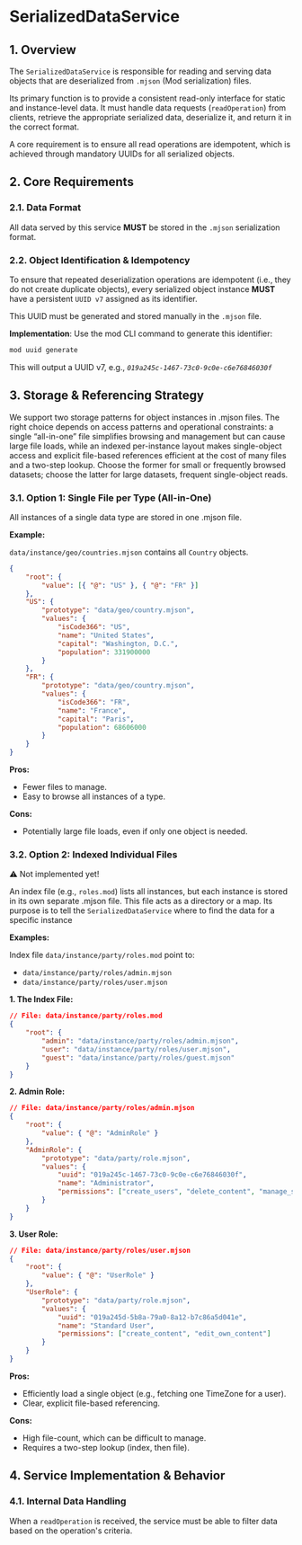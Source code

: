 # SerializedDataService

## 1. Overview

The `SerializedDataService` is responsible for reading and serving data objects that are deserialized from `.mjson` (Mod serialization) files.

Its primary function is to provide a consistent read-only interface for static and instance-level data. It must handle data requests (`readOperation`) from clients, retrieve the appropriate serialized data, deserialize it, and return it in the correct format.

A core requirement is to ensure all read operations are idempotent, which is achieved through mandatory UUIDs for all serialized objects.

## 2. Core Requirements

### 2.1. Data Format

All data served by this service **MUST** be stored in the `.mjson` serialization format.

### 2.2. Object Identification & Idempotency

To ensure that repeated deserialization operations are idempotent (i.e., they do not create duplicate objects), every serialized object instance **MUST** have a persistent `UUID v7` assigned as its identifier.

This UUID must be generated and stored manually in the `.mjson` file.

**Implementation**: Use the mod CLI command to generate this identifier:

```bash
mod uuid generate
```

This will output a UUID v7, e.g., _`019a245c-1467-73c0-9c0e-c6e76846030f`_

## 3. Storage & Referencing Strategy

We support two storage patterns for object instances in .mjson files. The right choice depends on access patterns and operational constraints: a single “all-in-one” file simplifies browsing and management but can cause large file loads, while an indexed per-instance layout makes single-object access and explicit file-based references efficient at the cost of many files and a two-step lookup. Choose the former for small or frequently browsed datasets; choose the latter for large datasets, frequent single-object reads.

### 3.1. Option 1: Single File per Type (All-in-One)

All instances of a single data type are stored in one .mjson file.

**Example:**

`data/instance/geo/countries.mjson` contains all `Country` objects.

```json
{
    "root": {
        "value": [{ "@": "US" }, { "@": "FR" }]
    },
    "US": {
        "prototype": "data/geo/country.mjson",
        "values": {
            "isCode366": "US",
            "name": "United States",
            "capital": "Washington, D.C.",
            "population": 331900000
        }
    },
    "FR": {
        "prototype": "data/geo/country.mjson",
        "values": {
            "isCode366": "FR",
            "name": "France",
            "capital": "Paris",
            "population": 68606000
        }
    }
}
```

**Pros:**

-   Fewer files to manage.
-   Easy to browse all instances of a type.

**Cons:**

-   Potentially large file loads, even if only one object is needed.

### 3.2. Option 2: Indexed Individual Files

:warning: Not implemented yet!

An index file (e.g., `roles.mod`) lists all instances, but each instance is stored in its own separate .mjson file.
This file acts as a directory or a map. Its purpose is to tell the `SerializedDataService` where to find the data for a specific instance

**Examples:**

Index file `data/instance/party/roles.mod` point to:

-   `data/instance/party/roles/admin.mjson`
-   `data/instance/party/roles/user.mjson`

**1. The Index File:**

```json
// File: data/instance/party/roles.mod
{
    "root": {
        "admin": "data/instance/party/roles/admin.mjson",
        "user": "data/instance/party/roles/user.mjson",
        "guest": "data/instance/party/roles/guest.mjson"
    }
}
```

**2. Admin Role:**

```json
// File: data/instance/party/roles/admin.mjson
{
    "root": {
        "value": { "@": "AdminRole" }
    },
    "AdminRole": {
        "prototype": "data/party/role.mjson",
        "values": {
            "uuid": "019a245c-1467-73c0-9c0e-c6e76846030f",
            "name": "Administrator",
            "permissions": ["create_users", "delete_content", "manage_settings"]
        }
    }
}
```

**3. User Role:**

```json
// File: data/instance/party/roles/user.mjson
{
    "root": {
        "value": { "@": "UserRole" }
    },
    "UserRole": {
        "prototype": "data/party/role.mjson",
        "values": {
            "uuid": "019a245d-5b8a-79a0-8a12-b7c86a5d041e",
            "name": "Standard User",
            "permissions": ["create_content", "edit_own_content"]
        }
    }
}
```

**Pros:**

-   Efficiently load a single object (e.g., fetching one TimeZone for a user).
-   Clear, explicit file-based referencing.

**Cons:**

-   High file-count, which can be difficult to manage.
-   Requires a two-step lookup (index, then file).

## 4. Service Implementation & Behavior

### 4.1. Internal Data Handling

When a `readOperation` is received, the service must be able to filter data based on the operation's criteria.
